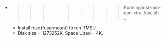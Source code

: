 * >>>>>>>>> Running inst-min-con-xtra-fuse.sh ...
  * Install fuse(fusermount) to run TMSU.
  * Disk size = 1273252K. Space Used = 4K.
